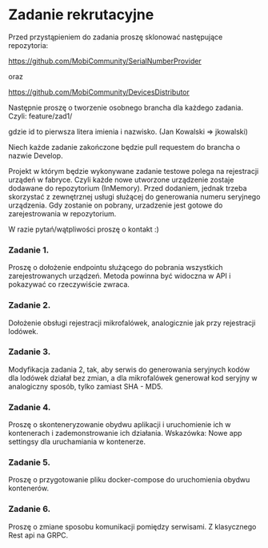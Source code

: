 # Zadanie rekrutacyjne

Przed przystąpieniem do zadania proszę sklonować następujące repozytoria:

https://github.com/MobiCommunity/SerialNumberProvider

oraz

https://github.com/MobiCommunity/DevicesDistributor


Następnie proszę o tworzenie osobnego brancha dla każdego zadania. Czyli: 
feature/zad1/<id>

gdzie id to pierwsza litera imienia i nazwisko. (Jan Kowalski => jkowalski)

Niech każde zadanie zakończone będzie pull requestem do brancha o nazwie Develop.

Projekt w którym będzie wykonywane zadanie testowe polega na rejestracji urządeń w fabryce. Czyli każde nowe utworzone urządzenie zostaje dodawane do repozytorium (InMemory). Przed dodaniem, jednak trzeba skorzystać z zewnętrznej usługi służącej do generowania numeru seryjnego urządzenia. Gdy zostanie on pobrany, urzadzenie jest gotowe do zarejestrowania w repozytorium.

W razie pytań/wątpliwości proszę o kontakt :) 

### Zadanie 1.

Proszę o dołożenie endpointu służącego do pobrania wszystkich zarejestrowanych urządzeń. Metoda powinna być widoczna w API i pokazywać co rzeczywiście zwraca.

### Zadanie 2.

Dołożenie obsługi rejestracji mikrofalówek, analogicznie jak przy rejestracji lodówek.

### Zadanie 3. 

Modyfikacja zadania 2, tak, aby serwis do generowania seryjnych kodów dla lodówek działał bez zmian, a dla mikrofalówek generował kod seryjny w analogiczny sposób, tylko zamiast SHA - MD5. 

### Zadanie 4.

Proszę o skonteneryzowanie obydwu aplikacji i uruchomienie ich w kontenerach i zademonstrowanie ich działania.
Wskazówka: Nowe app settingsy dla uruchamiania w kontenerze.

### Zadanie 5. 

Proszę o przygotowanie pliku docker-compose do uruchomienia obydwu kontenerów.

### Zadanie 6. 
  
Proszę o zmiane sposobu komunikacji pomiędzy serwisami. Z klasycznego Rest api na GRPC.
